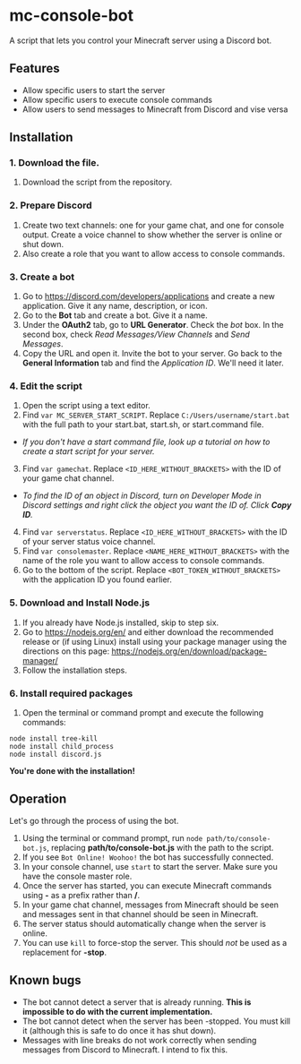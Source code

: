 # mc-console-bot
A script that lets you control your Minecraft server using a Discord bot.

## Features
- Allow specific users to start the server
- Allow specific users to execute console commands
- Allow users to send messages to Minecraft from Discord and vise versa

## Installation
### 1. Download the file.
1. Download the script from the repository.

### 2. Prepare Discord
1. Create two text channels: one for your game chat, and one for console output. Create a voice channel to show whether the server is online or shut down. 
2. Also create a role that you want to allow access to console commands.

### 3. Create a bot
1. Go to https://discord.com/developers/applications and create a new application. Give it any name, description, or icon.
2. Go to the **Bot** tab and create a bot. Give it a name.
3. Under the **OAuth2** tab, go to **URL Generator**. Check the _bot_ box. In the second box, check _Read Messages/View Channels_ and _Send Messages_.
4. Copy the URL and open it. Invite the bot to your server. Go back to the **General Information** tab and find the _Application ID_. We'll need it later.

### 4. Edit the script
1. Open the script using a text editor.
2. Find `var MC_SERVER_START_SCRIPT`. Replace `C:/Users/username/start.bat` with the full path to your start.bat, start.sh, or start.command file.
  - _If you don't have a start command file, look up a tutorial on how to create a start script for your server._
3. Find `var gamechat`. Replace `<ID_HERE_WITHOUT_BRACKETS>` with the ID of your game chat channel.
  - _To find the ID of an object in Discord, turn on _Developer Mode_ in Discord settings and right click the object you want the ID of. Click **Copy ID**._
4. Find `var serverstatus`. Replace `<ID_HERE_WITHOUT_BRACKETS>` with the ID of your server status voice channel.
5. Find `var consolemaster`. Replace `<NAME_HERE_WITHOUT_BRACKETS>` with the name of the role you want to allow access to console commands.
6. Go to the bottom of the script. Replace `<BOT_TOKEN_WITHOUT_BRACKETS>` with the application ID you found earlier.

### 5. Download and Install Node.js
1. If you already have Node.js installed, skip to step six.
2. Go to https://nodejs.org/en/ and either download the recommended release or (if using Linux) install using your package manager using the directions on this page: https://nodejs.org/en/download/package-manager/
3. Follow the installation steps.

### 6. Install required packages
1. Open the terminal or command prompt and execute the following commands:
```
node install tree-kill
node install child_process
node install discord.js
```

**You're done with the installation!**

## Operation
Let's go through the process of using the bot.

1. Using the terminal or command prompt, run `node path/to/console-bot.js`, replacing **path/to/console-bot.js** with the path to the script.
2. If you see `Bot Online! Woohoo!` the bot has successfully connected.
3. In your console channel, use `start` to start the server. Make sure you have the console master role.
4. Once the server has started, you can execute Minecraft commands using **-** as a prefix rather than **/**.
5. In your game chat channel, messages from Minecraft should be seen and messages sent in that channel should be seen in Minecraft.
6. The server status should automatically change when the server is online.
7. You can use `kill` to force-stop the server. This should _not_ be used as a replacement for **-stop**.

## Known bugs
- The bot cannot detect a server that is already running. **This is impossible to do with the current implementation.**
- The bot cannot detect when the server has been -stopped. You must kill it (although this is safe to do once it has shut down).
- Messages with line breaks do not work correctly when sending messages from Discord to Minecraft. I intend to fix this.
